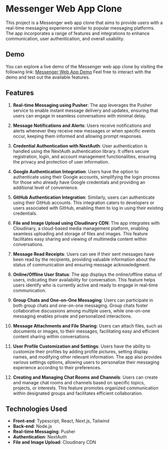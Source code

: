 # Messenger Web App Clone

This project is a Messenger web app clone that aims to provide users with a real-time messaging experience similar to popular messaging platforms. The app incorporates a range of features and integrations to enhance communication, user authentication, and overall usability.

## Demo

You can explore a live demo of the Messenger web app clone by visiting the following link: [Messenger Web App Demo](https://project-5-nu.vercel.app/)
Feel free to interact with the demo and test out the available features.

## Features

1. **Real-time Messaging using Pusher**: The app leverages the Pusher service to enable instant message delivery and updates, ensuring that users can engage in seamless conversations with minimal delay.

2. **Message Notifications and Alerts**: Users receive notifications and alerts whenever they receive new messages or when specific events occur, keeping them informed and allowing prompt responses.

3. **Credential Authentication with NextAuth**: User authentication is handled using the NextAuth authentication library. It offers secure registration, login, and account management functionalities, ensuring the privacy and protection of user information.

4. **Google Authentication Integration**: Users have the option to authenticate using their Google accounts, simplifying the login process for those who already have Google credentials and providing an additional level of convenience.

5. **GitHub Authentication Integration**: Similarly, users can authenticate using their GitHub accounts. This integration caters to developers or users associated with GitHub, enabling them to log in using their existing credentials.

6. **File and Image Upload using Cloudinary CDN**: The app integrates with Cloudinary, a cloud-based media management platform, enabling seamless uploading and storage of files and images. This feature facilitates easy sharing and viewing of multimedia content within conversations.

7. **Message Read Receipts**: Users can see if their sent messages have been read by the recipients, providing valuable information about the status of communication and ensuring message acknowledgment.

8. **Online/Offline User Status**: The app displays the online/offline status of users, indicating their availability for conversation. This feature helps users identify who is currently active and ready to engage in real-time communication.

9. **Group Chats and One-on-One Messaging**: Users can participate in both group chats and one-on-one messaging. Group chats foster collaborative discussions among multiple users, while one-on-one messaging enables private and personalized interactions.

10. **Message Attachments and File Sharing**: Users can attach files, such as documents or images, to their messages, facilitating easy and efficient content sharing within conversations.

11. **User Profile Customization and Settings**: Users have the ability to customize their profiles by adding profile pictures, setting display names, and modifying other relevant information. The app also provides various settings options, allowing users to personalize their messaging experience according to their preferences.

12. **Creating and Managing Chat Rooms and Channels**: Users can create and manage chat rooms and channels based on specific topics, projects, or interests. This feature promotes organized communication within designated groups and facilitates efficient collaboration.

## Technologies Used

- **Front-end**: Typescript, React, Next.js, Tailwind
- **Back-end**: Node.js
- **Real-time Messaging**: Pusher
- **Authentication**: NextAuth
- **File and Image Upload**: Cloudinary CDN
